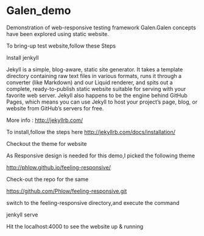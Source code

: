 Galen_demo
==========

Demonstration of web-responsive testing framework Galen.Galen concepts have been explored using static website.

To bring-up test website,follow these Steps

Install jenkyll

Jekyll is a simple, blog-aware, static site generator. It takes a template directory containing raw text files in various formats, runs it through a converter (like Markdown) and our Liquid renderer, and spits out a complete, ready-to-publish static website suitable for serving with your favorite web server. Jekyll also happens to be the engine behind GitHub Pages, which means you can use Jekyll to host your project’s page, blog, or website from GitHub’s servers for free.

More info : http://jekyllrb.com/

To install,follow the steps here http://jekyllrb.com/docs/installation/

Checkout the theme for website

As Responsive design is needed for this demo,I picked the following theme

http://phlow.github.io/feeling-responsive/

Check-out the repo for the same

https://github.com/Phlow/feeling-responsive.git

switch to the feeling-responsive directory,and execute the command

jenkyll serve

Hit the localhost:4000 to see the website up & running

